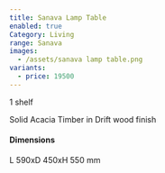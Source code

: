 ```yaml
---
title: Sanava Lamp Table
enabled: true
Category: Living
range: Sanava
images:
  - /assets/sanava lamp table.png
variants:
  - price: 19500
---
```


1 shelf

Solid Acacia Timber in Drift wood finish

#### Dimensions

L 590xD 450xH 550 mm
